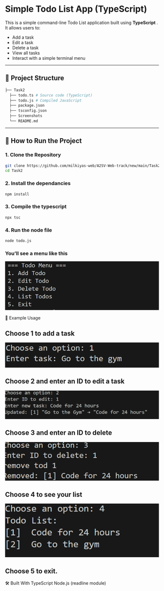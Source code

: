 # Simple Todo List App (TypeScript)

This is a simple command-line Todo List application built using **TypeScript** . It allows users to:

- Add a task
- Edit a task
- Delete a task
- View all tasks
- Interact with a simple terminal menu

---

## 📁 Project Structure

```bash
├── Task2
  ├── todo.ts # Source code (TypeScript)
  ├── todo.js # Compiled JavaScript
  ├── package.json
  ├── tsconfig.json
  ├── Screenshots
  └── README.md
```

---

## 🚀 How to Run the Project

### 1. Clone the Repository

```bash
git clone https://github.com/milkiyas-web/A2SV-Web-track/new/main/Task2
cd Task2
```

### 2. Install the dependancies

```bash
npm install
```

### 3. Compile the typescript

```bash
npx tsc
```

### 4. Run the node file

```bash
node todo.js
```

### You’ll see a menu like this

![Main Page](./screenshots/img1.png)

🧪 Example Usage

## Choose 1 to add a task

![Add Page](./screenshots/add.png)

## Choose 2 and enter an ID to edit a task

![Edit Page](./screenshots/edit.png)

## Choose 3 and enter an ID to delete

![Delete Page](./screenshots/delete.png)

## Choose 4 to see your list

![List Page](./screenshots/img2list.png)

## Choose 5 to exit.

🛠️ Built With
TypeScript
Node.js (readline module)
